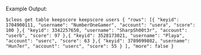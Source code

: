 

Example Output:

`$cleos get table keepscore keepscore users
{
  "rows": [{
      "keyid": 1704900111,
      "username": "NumberOneGamer",
      "account": "usera",
      "score": 100
    },{
      "keyid": 3342257650,
      "username": "SharpSh00t3r",
      "account": "userb",
      "score": 97
    },{
      "keyid": 3528173021,
      "username": "Playa",
      "account": "userc",
      "score": 63
    },{
      "keyid": 3789099802,
      "username": "Hun7er",
      "account": "userc",
      "score": 55
    }
  ],
  "more": false
}`
